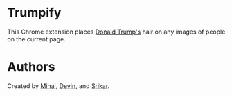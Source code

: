 # Trumpify

This Chrome extension places [Donald Trump's](https://en.wikipedia.org/wiki/Donald_Trump) hair on any images of people on the current page.

# Authors

Created by [Mihai](https://github.com/mtandrei), [Devin](https://github.com/d-soni), and [Srikar](https://github.com/srikarg).

